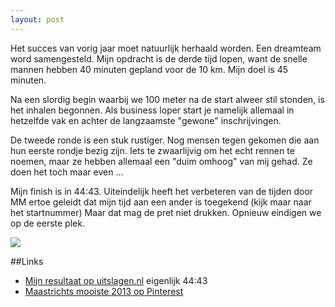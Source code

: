 ```yaml
---
layout: post
---
```


Het succes van vorig jaar moet natuurlijk herhaald worden. Een dreamteam word samengesteld. Mijn opdracht is de derde tijd lopen, want de snelle mannen hebben 40 minuten gepland voor de 10 km. Mijn doel is 45 minuten.

Na een slordig begin waarbij we 100 meter na de start alweer stil stonden, is het inhalen begonnen. Als business loper start je namelijk allemaal in hetzelfde vak en achter de langzaamste "gewone" inschrijvingen.

De tweede ronde is een stuk rustiger. Nog mensen tegen gekomen die aan hun eerste rondje bezig zijn. Iets te zwaarlijvig om het echt rennen te noemen, maar ze hebben allemaal een "duim omhoog" van mij gehad. Ze doen het toch maar even ...

Mijn finish is in 44:43. Uiteindelijk heeft het verbeteren van de tijden door MM ertoe geleidt dat mijn tijd aan een ander is toegekend (kijk maar naar het startnummer) Maar dat mag de pret niet drukken. Opnieuw eindigen we op de eerste plek.

![](https://s-media-cache-ak0.pinimg.com/736x/c4/32/8f/c4328f068b4471626d3765b9e9d5c877.jpg)

##Links
* [Mijn resultaat op uitslagen.nl](http://bit.ly/1g7IFPp) eigenlijk 44:43
* [Maastrichts mooiste 2013 op Pinterest](http://www.pinterest.com/erictummers/maastrichts-mooiste-2013/)